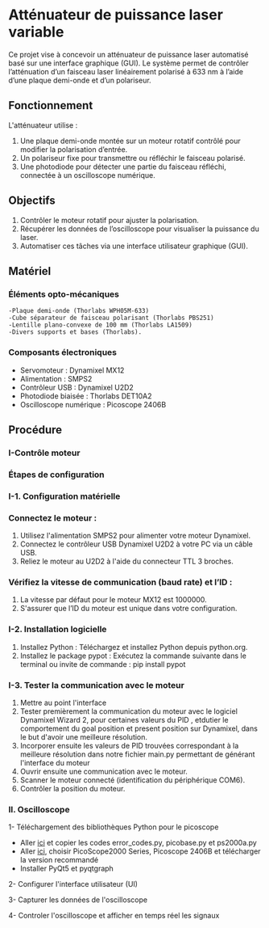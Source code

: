 # Atténuateur de puissance laser variable
Ce projet vise à concevoir un atténuateur de puissance laser automatisé basé sur une interface graphique (GUI). Le système permet de contrôler l’atténuation d’un faisceau laser linéairement polarisé à 633 nm à l’aide d’une plaque demi-onde et d’un polariseur.
## Fonctionnement
L'atténuateur utilise :
1. Une plaque demi-onde montée sur un moteur rotatif contrôlé pour modifier la polarisation d’entrée.
2. Un polariseur fixe pour transmettre ou réfléchir le faisceau polarisé.
3. Une photodiode pour détecter une partie du faisceau réfléchi, connectée à un oscilloscope numérique.
## Objectifs
1. Contrôler le moteur rotatif pour ajuster la polarisation.
2. Récupérer les données de l’oscilloscope pour visualiser la puissance du laser.
3. Automatiser ces tâches via une interface utilisateur graphique (GUI).
## Matériel
 
  ### Éléments opto-mécaniques
    -Plaque demi-onde (Thorlabs WPH05M-633)
    -Cube séparateur de faisceau polarisant (Thorlabs PBS251)
    -Lentille plano-convexe de 100 mm (Thorlabs LA1509)
    -Divers supports et bases (Thorlabs).
   
 ### Composants électroniques
   - Servomoteur : Dynamixel MX12
   - Alimentation : SMPS2
   - Contrôleur USB : Dynamixel U2D2
   - Photodiode biaisée : Thorlabs DET10A2
   - Oscilloscope numérique : Picoscope 2406B
## Procédure
  ### I-Contrôle moteur

   ### Étapes de configuration
### I-1. Configuration matérielle

   ### Connectez le moteur :
 1. Utilisez l'alimentation SMPS2 pour alimenter votre moteur Dynamixel.
 2. Connectez le contrôleur USB Dynamixel U2D2 à votre PC via un câble USB.
 3. Reliez le moteur au U2D2 à l'aide du connecteur TTL 3 broches.
    
   ### Vérifiez la vitesse de communication (baud rate) et l’ID :
 1. La vitesse par défaut pour le moteur MX12 est 1000000.
 2. S'assurer que l’ID du moteur est unique dans votre configuration.

 ### I-2. Installation logicielle
 1.	Installez Python : Téléchargez et installez Python depuis python.org.
 2.	Installez le package pypot  : Exécutez la commande suivante dans le terminal ou invite de commande : 	pip install pypot
 
 ### I-3. Tester la communication avec le moteur

 1. Mettre au point l'interface
 2.  Tester premièrement la communication du moteur avec le logiciel Dynamixel Wizard 2, pour certaines valeurs du PID , etdutier le comportement du goal position et present position sur Dynamixel, dans le but d'avoir une meilleure résolution.
 3. Incorporer ensuite les valeurs de PID  trouvées correspondant à la meilleure résolution dans notre fichier main.py permettant de générant l'interface du moteur
 4. Ouvrir ensuite une communication avec le moteur.
 5. Scanner le moteur connecté (identification du périphérique COM6).
 6. Contrôler la position du moteur.

  ### II. Oscilloscope
  
1- Téléchargement des bibliothèques Python pour le picoscope
  - Aller [ici](https://github.com/colinoflynn/pico-python/blob/master/picoscope.py) et copier les codes error_codes.py, picobase.py et ps2000a.py
  - Aller [ici](https://www.picotech.com/downloads), choisir PicoScope2000 Series, Picoscope 2406B et télécharger la version recommandé
  - Installer PyQt5 et pyqtgraph

2- Configurer l'interface utilisateur (UI) 

3- Capturer les données de l'oscilloscope

4- Controler l'oscilloscope et afficher en temps réel les signaux
